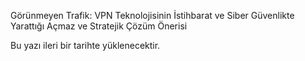 Görünmeyen Trafik: VPN Teknolojisinin İstihbarat ve Siber Güvenlikte Yarattığı Açmaz ve Stratejik Çözüm Önerisi

Bu yazı ileri bir tarihte yüklenecektir. 
